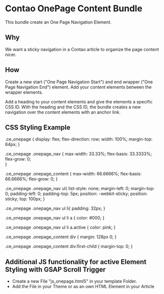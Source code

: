 # Contao OnePage Content Bundle

This bundle create an One Page Navigation Element.

## Why

We want a sticky navigation in a Contao article to organize the page content nicer.

## How

Create a new start ("One Page Navigation Start") and end wrapper ("One Page Navigation End") element. Add your content elements between the wrapper elements.

Add a heading to your content elements and give the elements a specific CSS ID.
With the heading and the CSS ID, the bundle creates a new navigation over the content elements with an anchor link.

## CSS Styling Example

.ce_onepage {
	display: flex;
	flex-direction: row;
	width: 100%;
	margin-top: 64px;
}

.ce_onepage .onepage_nav {
	max-width: 33.33%;
	flex-basis: 33.3333%;
	flex-grow: 0;	
}

.ce_onepage .onepage_content {
	max-width: 66.6666%;
	flex-basis: 66.6666%;
	flex-grow: 0;
}

.ce_onepage .onepage_nav ul{
    list-style: none;
    margin-left: 0;
    margin-top: 0;
    padding-left: 0;
    padding-top: 5px;
    position: -webkit-sticky;
    position: sticky;
    top: 100px;
}    

.ce_onepage .onepage_nav ul li{
    padding: 32px;
} 

.ce_onepage .onepage_nav ul li a {
    color: #000;
} 

.ce_onepage .onepage_nav ul li a.active {
    color: pink;
} 

.ce_onepage .onepage_content div {
	margin: 128px 0;
}

.ce_onepage .onepage_content div:first-child {
	margin-top: 0;
}

## Additional JS functionality for active Element Styling with GSAP Scroll Trigger

- Create a new File "js_onepage.html5" in your template Folder.
- Add the File in your Theme or as an own HTML Element in your Article 

<script src="https://cdnjs.cloudflare.com/ajax/libs/gsap/3.10.4/gsap.min.js"></script>
<script src="https://cdnjs.cloudflare.com/ajax/libs/gsap/3.10.4/ScrollTrigger.min.js"></script>

<script>
/* GSAP Scroll */
gsap.registerPlugin(ScrollTrigger);

//Navigationselemente
let st_nav = gsap.utils.toArray(".onepage_nav ul li a");
//Inhaltselemente
let panels = gsap.utils.toArray(".ce_text");


panels.forEach((panel, i) => {
  ScrollTrigger.create({
    trigger: panel,
    start: "top top",
	toggleClass: 'active',    
    onEnter: () => {
      gsap.set(st_nav, { className:"" });
      st_nav[i].classList.add('active');  
    },
    onEnterBack: () => {
      gsap.set(st_nav, { className:"" });
      st_nav[i].classList.add('active');  
    },
  });
});	

</script>	


